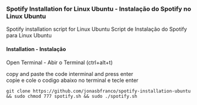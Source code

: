 ### Spotify Installation for Linux Ubuntu - Instalação do Spotify no Linux Ubuntu

Spotify installation script for Linux
Ubuntu Script de Instalação do Spotify para Linux Ubuntu  

#### Installation - Instalação

 Open Terminal - Abir o Terminal (ctrl+alt+t)
 
 copy and paste the code interminal and press enter  
 copie e cole o codigo abaixo no terminal e tecle enter
  
  
    git clone https://github.com/jonasbfranco/spotify-installation-ubuntu && sudo chmod 777 spotify.sh && sudo ./spotify.sh



